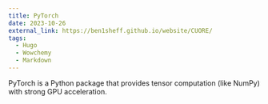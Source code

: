 ```yaml
---
title: PyTorch
date: 2023-10-26
external_link: https://ben1sheff.github.io/website/CUORE/
tags:
  - Hugo
  - Wowchemy
  - Markdown
---
```


PyTorch is a Python package that provides tensor computation (like NumPy) with strong GPU acceleration.

<!--more-->
